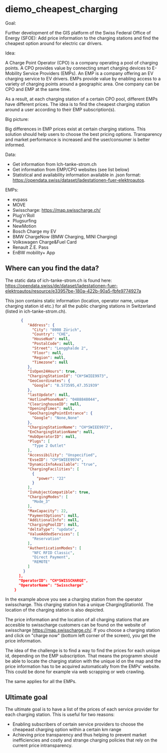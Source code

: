# diemo_cheapest_charging
Goal:

Further development of the GIS platform of the Swiss Federal Office of Energy (SFOE): Add price information to the charging stations and find the cheapest option around for electric car drivers.

Idea:

A Charge Point Operator (CPO) is a company operating a pool of charging points. A CPO provides value by connecting smart charging devices to E-Mobility Service Providers (EMPs). An EMP is a company offering an EV charging service to EV drivers. EMPs provide value by enabling access to a variety of charging points around a geographic area. One company can be CPO and EMP at the same time.

As a result, at each charging station of a certain CPO pool, different EMPs have different prices. The idea is to find the cheapest charging station around a user according to their EMP subscription(s).

Big picture:

Big differences in EMP prices exist at certain charging stations. This solution should help users to choose the best pricing options. Transparency and market performance is increased and the user/consumer is better informed.

Data:

- Get information from Ich-tanke-strom.ch
- Get information from EMP/CPO websites (see list below)
- Statistical and availability information available in .json format: https://opendata.swiss/dataset/ladestationen-fuer-elektroautos.

EMPs:
- evpass
- MOVE
- Swisscharge: https://map.swisscharge.ch/
- Plug'n'Roll
- Plugsurfing
- NewMotion
- Bosch Charge my EV
- BMW ChargeNow (BMW Charging, MINI Charging)
- Volkswagen Charge&Fuel Card
- Renault Z.E. Pass
- EnBW mobility+ App

## Where can you find the data?

The static data of ich-tanke-strom.ch is found here: https://opendata.swiss/de/dataset/ladestationen-fuer-elektroautos/resource/e33957be-180a-422b-90a5-fbfe9774927a

This json contains static information (location, operator name, unique charging station id etc.) for all the public charging stations in Switzerland (listed in ich-tanke-strom.ch). 

```json
       {
          "Address": {
            "City": "8008 Zürich",
            "Country": "CHE",
            "HouseNum": null,
            "PostalCode": null,
            "Street": "Lengghalde 2",
            "Floor": null,
            "Region": null,
            "Timezone": null
          },
          "IsOpen24Hours": true,
          "ChargingStationId": "CH*SWIEE9973",
          "GeoCoordinates": {
            "Google": "8.573595,47.351939"
          },
          "lastUpdate": null,
          "HotlinePhoneNum": "0488848044",
          "ClearinghouseID": null,
          "OpeningTimes": null,
          "GeoChargingPointEntrance": {
            "Google": "None,None"
          },
          "ChargingStationName": "CH*SWIEE9973",
          "EnChargingStationName": null,
          "HubOperatorID": null,
          "Plugs": [
            "Type 2 Outlet"
          ],
          "Accessibility": "Unspecified",
          "EvseID": "CH*SWIEE9974",
          "DynamicInfoAvailable": "true",
          "ChargingFacilities": [
            {
              "power": "22"
            }
          ],
          "IsHubjectCompatible": true,
          "ChargingModes": [
            "Mode_3"
          ],
          "MaxCapacity": 22,
          "PaymentOptions": null,
          "AdditionalInfo": null,
          "ChargingPoolID": null,
          "deltaType": "update",
          "ValueAddedServices": [
            "Reservation"
          ],
          "AuthenticationModes": [
            "NFC RFID Classic",
            "Direct Payment",
            "REMOTE"
          ]
        }
      ],
      "OperatorID": "CH*SWISSCHARGE",
      "OperatorName": "Swisscharge"
    }
```

In the example above you see a charging station from the operator swisscharge. This charging station has a unique ChargingStationId. The location of the charging station is also depicted.

The price information and the location of all charging stations that are accesible to swisscharge customers can be found on the website of swisscharge https://map.swisscharge.ch/. If you choose a charging station and click on "charge now" (bottom left corner of the screen), you get the price information. 

The idea of the challenge is to find a way to find the prices for each unique id, depending on the EMP subscription. That means the programm should be able to locate the charging station with the unique id on the map and the price information has to be acquired automatically from the EMPs' website. This could be done for example via web scrapping or web crawling. 

The same applies for all the EMPs. 

## Ultimate goal

The ultimate goal is to have a list of the prices of each service provider for each charging station. This is useful for two reasons:

- Enabling subscribers of certain service providers to choose the cheapeast charging option within a certain km range
- Achieving price transparency and thus helping to prevent market inefficiencies and costly and strange charging policies that rely on the current price intransparency.
